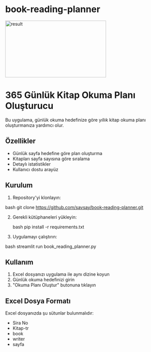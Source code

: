 # book-reading-planner

<img src="https://raw.githubusercontent.com/savsay/book-reading-planner/refs/heads/main/readmeresim.png" alt="result" width="320" height="180">

# 365 Günlük Kitap Okuma Planı Oluşturucu

Bu uygulama, günlük okuma hedefinize göre yıllık kitap okuma planı oluşturmanıza yardımcı olur.

## Özellikler

- Günlük sayfa hedefine göre plan oluşturma
- Kitapları sayfa sayısına göre sıralama
- Detaylı istatistikler
- Kullanıcı dostu arayüz

## Kurulum

1. Repository'yi klonlayın:

  bash
git clone https://github.com/savsay/book-reading-planner.git

2. Gerekli kütüphaneleri yükleyin:
   
   bash
pip install -r requirements.txt

3. Uygulamayı çalıştırın:
   
  bash
streamlit run book_reading_planner.py

## Kullanım

1. Excel dosyanızı uygulama ile aynı dizine koyun
2. Günlük okuma hedefinizi girin
3. "Okuma Planı Oluştur" butonuna tıklayın

## Excel Dosya Formatı

Excel dosyanızda şu sütunlar bulunmalıdır:
- Sira No
- Kitap-tr
- book
- writer
- sayfa

